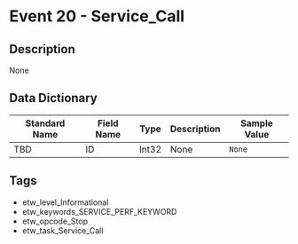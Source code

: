 # Event 20 - Service_Call

## Description
None

## Data Dictionary
|Standard Name|Field Name|Type|Description|Sample Value|
|---|---|---|---|---|
|TBD|ID|Int32|None|`None`|

## Tags
* etw_level_Informational
* etw_keywords_SERVICE_PERF_KEYWORD
* etw_opcode_Stop
* etw_task_Service_Call